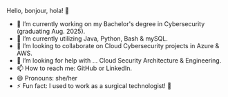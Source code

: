 Hello, bonjour, hola! 👋

- 🔭 I’m currently working on my Bachelor's degree in Cybersecurity (graduating Aug. 2025).
- 🌱 I’m currently utilizing Java, Python, Bash & mySQL.
- 👯 I’m looking to collaborate on Cloud Cybersecurity projects in Azure & AWS.
- 🤔 I’m looking for help with ... Cloud Security Architecture & Engineering.
- 📫 How to reach me: GitHub or LinkedIn.
- 😄 Pronouns: she/her
- ⚡ Fun fact: I used to work as a surgical technologist! 🧠
